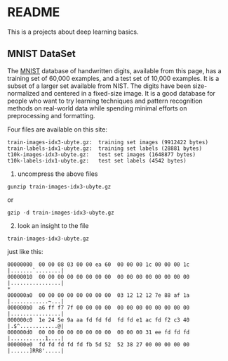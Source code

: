 # README

This is a projects about deep learning basics.

## MNIST DataSet
The [MNIST](http://yann.lecun.com/exdb/mnist/) database of handwritten digits, available from this page, has a training set of 60,000 examples, and a test set of 10,000 examples. It is a subset of a larger set available from NIST. The digits have been size-normalized and centered in a fixed-size image.
It is a good database for people who want to try learning techniques and pattern recognition methods on real-world data while spending minimal efforts on preprocessing and formatting.

Four files are available on this site:
```
train-images-idx3-ubyte.gz:  training set images (9912422 bytes) 
train-labels-idx1-ubyte.gz:  training set labels (28881 bytes) 
t10k-images-idx3-ubyte.gz:   test set images (1648877 bytes) 
t10k-labels-idx1-ubyte.gz:   test set labels (4542 bytes)
```

1. uncompress the above files
```
gunzip train-images-idx3-ubyte.gz
```
or
```
gzip -d train-images-idx3-ubyte.gz
```

2. look an insight to the file
```
train-images-idx3-ubyte.gz
```
just like this:
```
00000000  00 00 08 03 00 00 ea 60  00 00 00 1c 00 00 00 1c  |.......`........|
00000010  00 00 00 00 00 00 00 00  00 00 00 00 00 00 00 00  |................|
*
000000a0  00 00 00 00 00 00 00 00  03 12 12 12 7e 88 af 1a  |............~...|
000000b0  a6 ff f7 7f 00 00 00 00  00 00 00 00 00 00 00 00  |................|
000000c0  1e 24 5e 9a aa fd fd fd  fd fd e1 ac fd f2 c3 40  |.$^............@|
000000d0  00 00 00 00 00 00 00 00  00 00 00 31 ee fd fd fd  |...........1....|
000000e0  fd fd fd fd fd fb 5d 52  52 38 27 00 00 00 00 00  |......]RR8'.....|
```

